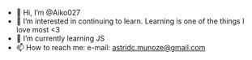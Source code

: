 - 👋 Hi, I’m @Aiko027
- 👀 I’m interested in continuing to learn. Learning is one of the things I love most <3
- 🌱 I’m currently learning JS
- 📫 How to reach me: 
     e-mail: astridc.munoze@gmail.com

<!---
Aiko027/Aiko027 is a ✨ special ✨ repository because its `README.md` (this file) appears on your GitHub profile.
You can click the Preview link to take a look at your changes.
--->
